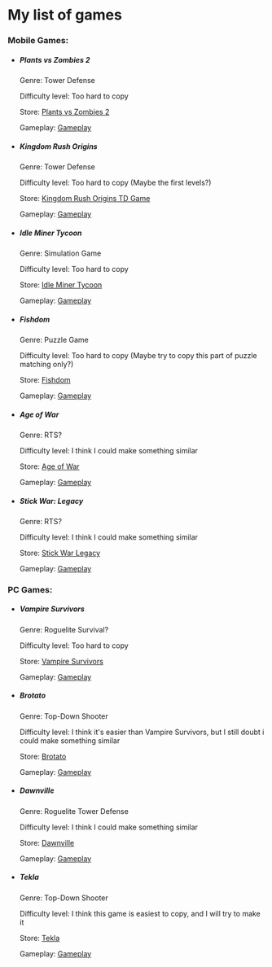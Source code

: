 # My list of games

### Mobile Games:

- #####  Plants vs Zombies 2
  
  Genre: Tower Defense
  
  Difficulty level: Too hard to copy

  Store: [Plants vs Zombies 2](https://play.google.com/store/apps/details?id=com.ea.game.pvz2_row&hl=pl&gl=US&pli=1)
  
  Gameplay: [Gameplay](https://www.youtube.com/watch?v=klfBwzFRCuo&ab_channel=ZackScottGames)

- ##### Kingdom Rush Origins
  
  Genre: Tower Defense
  
  Difficulty level: Too hard to copy (Maybe the first levels?)

  Store: [Kingdom Rush Origins TD Game](https://play.google.com/store/apps/details?id=com.ironhidegames.android.kingdomrushorigins&hl=pl&gl=US)
  
  Gameplay: [Gameplay](https://www.youtube.com/watch?v=zy0ZkpkFiCo&ab_channel=TouchGameplay)

- ##### Idle Miner Tycoon
  
  Genre: Simulation Game
  
  Difficulty level: Too hard to copy

  Store: [Idle Miner Tycoon](https://play.google.com/store/apps/details?id=com.fluffyfairygames.idleminertycoon&hl=pl&gl=US)
  
  Gameplay: [Gameplay](https://www.youtube.com/watch?v=NeJAmRvyKS8&ab_channel=Neogaming)

- ##### Fishdom
  
  Genre: Puzzle Game
  
  Difficulty level: Too hard to copy (Maybe try to copy this part of puzzle matching only?)

  Store: [Fishdom](https://play.google.com/store/apps/details?id=com.playrix.fishdomdd.gplay&hl=pl&gl=US)
  
  Gameplay: [Gameplay](https://www.youtube.com/watch?v=p63fuzZupB8&ab_channel=Neogaming)

- ##### Age of War
  
  Genre: RTS?
  
  Difficulty level: I think I could make something similar

  Store: [Age of War](https://play.google.com/store/apps/details?id=com.maxgames.ageofwar1&hl=pl&gl=US)

  Gameplay: [Gameplay](https://www.youtube.com/watch?v=MPi64-aHfg8&ab_channel=Dad%27sGamingAddiction)
  
- ##### Stick War: Legacy
  
  Genre: RTS?
  
  Difficulty level: I think I could make something similar

  Store: [Stick War Legacy](https://play.google.com/store/apps/details?id=com.maxgames.stickwarlegacy&hl=pl&gl=US)
  
  Gameplay: [Gameplay](https://www.youtube.com/watch?v=K3WWAx7yyz4&ab_channel=PryszardAndroidiOSGameplays)
  
### PC Games:

- ##### Vampire Survivors
  
  Genre: Roguelite Survival?
  
  Difficulty level: Too hard to copy

  Store: [Vampire Survivors](https://store.steampowered.com/app/1794680/Vampire_Survivors/)

  Gameplay: [Gameplay](https://www.youtube.com/watch?v=xqDmZzqrnBo&ab_channel=Ludophiles)
  
- ##### Brotato
  
  Genre: Top-Down Shooter
  
  Difficulty level: I think it's easier than Vampire Survivors, but I still doubt i could make something similar

  Store: [Brotato](https://store.steampowered.com/app/1942280/Brotato/)

  Gameplay: [Gameplay](https://www.youtube.com/watch?v=Ph3wh84vWD4&ab_channel=HopezeraGaming)
  
- ##### Dawnville
  
  Genre: Roguelite Tower Defense
  
  Difficulty level: I think I could make something similar

  Store: [Dawnville](https://sorensaket.itch.io/dawnville)
  
  Gameplay: [Gameplay](https://www.youtube.com/watch?v=-CwEZvnte0Q&ab_channel=FullThrough)
  
- ##### Tekla
  
  Genre: Top-Down Shooter
  
  Difficulty level: I think this game is easiest to copy, and I will try to make it

  Store: [Tekla](https://store.steampowered.com/app/1871430/Tekla/) 
  
  Gameplay: [Gameplay](https://www.youtube.com/watch?v=uTrWC0BZ3ZA&ab_channel=MoonGirlGaming)
  
